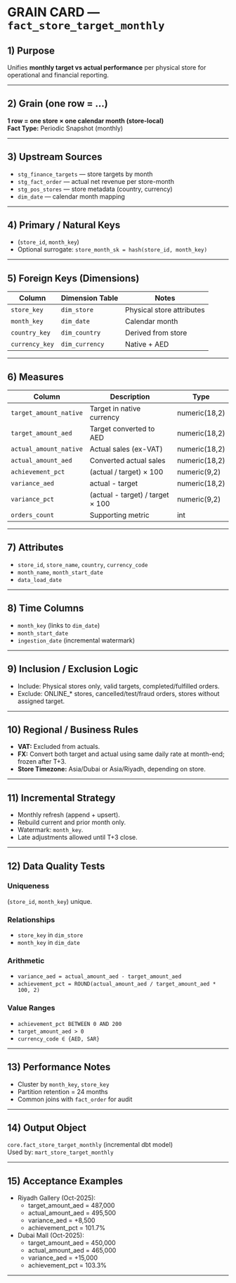 # GRAIN CARD — `fact_store_target_monthly`

## 1) Purpose
Unifies **monthly target vs actual performance** per physical store for operational and financial reporting.

---

## 2) Grain (one row = …)
**1 row = one store × one calendar month (store-local)**  
**Fact Type:** Periodic Snapshot (monthly)

---

## 3) Upstream Sources
- `stg_finance_targets` — store targets by month  
- `stg_fact_order` — actual net revenue per store-month  
- `stg_pos_stores` — store metadata (country, currency)  
- `dim_date` — calendar month mapping  

---

## 4) Primary / Natural Keys
- (`store_id`, `month_key`)  
- Optional surrogate: `store_month_sk = hash(store_id, month_key)`

---

## 5) Foreign Keys (Dimensions)
| Column | Dimension Table | Notes |
|---------|-----------------|-------|
| `store_key` | `dim_store` | Physical store attributes |
| `month_key` | `dim_date` | Calendar month |
| `country_key` | `dim_country` | Derived from store |
| `currency_key` | `dim_currency` | Native + AED |

---

## 6) Measures
| Column | Description | Type |
|---------|--------------|------|
| `target_amount_native` | Target in native currency | numeric(18,2) |
| `target_amount_aed` | Target converted to AED | numeric(18,2) |
| `actual_amount_native` | Actual sales (ex-VAT) | numeric(18,2) |
| `actual_amount_aed` | Converted actual sales | numeric(18,2) |
| `achievement_pct` | (actual / target) × 100 | numeric(9,2) |
| `variance_aed` | actual - target | numeric(18,2) |
| `variance_pct` | (actual - target) / target × 100 | numeric(9,2) |
| `orders_count` | Supporting metric | int |

---

## 7) Attributes
- `store_id`, `store_name`, `country`, `currency_code`
- `month_name`, `month_start_date`
- `data_load_date`

---

## 8) Time Columns
- `month_key` (links to `dim_date`)
- `month_start_date`
- `ingestion_date` (incremental watermark)

---

## 9) Inclusion / Exclusion Logic
- Include: Physical stores only, valid targets, completed/fulfilled orders.
- Exclude: ONLINE_* stores, cancelled/test/fraud orders, stores without assigned target.

---

## 10) Regional / Business Rules
- **VAT:** Excluded from actuals.  
- **FX:** Convert both target and actual using same daily rate at month-end; frozen after T+3.  
- **Store Timezone:** Asia/Dubai or Asia/Riyadh, depending on store.  

---

## 11) Incremental Strategy
- Monthly refresh (append + upsert).  
- Rebuild current and prior month only.  
- Watermark: `month_key`.  
- Late adjustments allowed until T+3 close.

---

## 12) Data Quality Tests
### Uniqueness
(`store_id`, `month_key`) unique.

### Relationships
- `store_key` in `dim_store`  
- `month_key` in `dim_date`

### Arithmetic
- `variance_aed = actual_amount_aed - target_amount_aed`  
- `achievement_pct = ROUND(actual_amount_aed / target_amount_aed * 100, 2)`

### Value Ranges
- `achievement_pct BETWEEN 0 AND 200`  
- `target_amount_aed > 0`  
- `currency_code ∈ {AED, SAR}`

---

## 13) Performance Notes
- Cluster by `month_key`, `store_key`
- Partition retention = 24 months
- Common joins with `fact_order` for audit

---

## 14) Output Object
`core.fact_store_target_monthly` (incremental dbt model)  
Used by: `mart_store_target_monthly`

---

## 15) Acceptance Examples
- Riyadh Gallery (Oct-2025):  
  - target_amount_aed = 487,000  
  - actual_amount_aed = 495,500  
  - variance_aed = +8,500  
  - achievement_pct = 101.7%  
- Dubai Mall (Oct-2025):  
  - target_amount_aed = 450,000  
  - actual_amount_aed = 465,000  
  - variance_aed = +15,000  
  - achievement_pct = 103.3%

---

